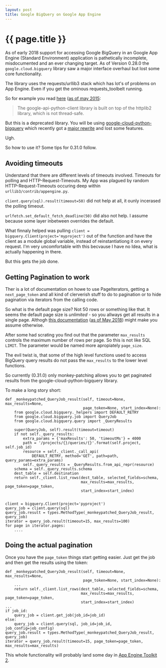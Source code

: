 ```yaml
---
layout: post
title: Google BigQuery on Google App Engine
---
```


{{ page.title }}
================

As of early 2018 support for accessing Google BigQuery in an
Google App Engine (Standard Environment) application is pathetically
incomplete, misdocumented and an ever changing target.
As of Version 0.28.0 the `google.cloud.bigquery` library saw a major
interface overhaul but lost some core functionality.

The library uses the requests/urllib3 stack which has
lot's of problems on App Engine. Even if you get the ominous
requests_toolbelt running.

So for example you read
[here](https://developers.google.com/api-client-library/python/guide/thread_safety)
([as of may 2015](https://archive.li/I4Fod):

> The google-api-python-client library is built on top of the httplib2 library,
which is not thread-safe.

But this is a deprecated library. You will be using
[google-cloud-python-bigquery](https://github.com/GoogleCloudPlatform/google-cloud-python/tree/master/bigquery)
which recently got a
[major rewrite](https://cloud.google.com/bigquery/docs/python-client-migration)
and lost some features.

Ugh.

So how to use it? Some tips for 0.31.0 follow.


Avoiding timeouts
-----------------

Understand that there are different levels of timeouts involved.
Timeouts for polling and HTTP-Request-Timeouts. My App was plagued by random
HTTP-Request-Timeouts occuring deep within `urllib3/contrib/appengine.py`.

`client.query(sql).result(timeout=50)` did not help at all, it ounly incerased
the polling timeout.

`urlfetch.set_default_fetch_deadline(50)` did also not help. I assume because
some layer inbetween overrides the default.

What finnaly helped was pulling `client = bigquery.Client(project='myproject')`
out of the function and have the client as a module global variable, instead
of reinstantiationg it on every request.
I'm very uncomfortable with this becvause I have no Idea, what is actually
happening in there.

But this gets the job done.


Getting Pagination to work
--------------------------

Ther is a lot of documentation on howe to use PageIterators,
getting a `next_page_token` and all kind of clerverish stuff to do
to pagination or to hide pagination via iterators from the calling code.

So what is the default page size? Not 50 rows or something like that. It
seems the default page size is *unlimited* - so you allways get all
results in a single page. Althogh
[this documentation](https://cloud.google.com/bigquery/docs/paging-results)
([as of May 2018](https://archive.li/axqA5)) might make you assume otherwise.

After some had scrating you find out that the parameter `max_results`
controls the maximum number of rows per page. So this is not like
SQL `LIMIT`. The parameter would be named more apropiately `page_size`.

The evil twist is, that some of the high level functions used to access
BigQuery query results do not pass the `max_results` to the lower
level functions.

So currently (0.31.0) only monkey-patching allows you to get paginated
results from the google-cloud-python-bigquery library.

To make a long story short:

	def _monkeypatched_QueryJob_result(self, timeout=None, max_results=None,
	                                   page_token=None, start_index=None):
	    from google.cloud.bigquery._helpers import DEFAULT_RETRY
	    from google.cloud.bigquery.job import QueryJob
	    from google.cloud.bigquery.query import _QueryResults

	    super(QueryJob, self).result(timeout=timeout)
	    if not self._query_results:
	        extra_params = {'maxResults': 50, 'timeoutMs'} = 4000
	        path = '/projects/{}/queries/{}'.format(self.project, self.job_id)
	        resource = self._client._call_api(
	            DEFAULT_RETRY, method='GET', path=path, query_params=extra_params)
	        self._query_results = _QueryResults.from_api_repr(resource)
	    schema = self._query_results.schema
	    dest_table = self.destination
	    return self._client.list_rows(dest_table, selected_fields=schema,
	                                  max_results=max_results, page_token=page_token,
	                                  start_index=start_index)


	client = bigquery.Client(project='pyproject')
    query_job = client.query(sql)
    query_job.result = types.MethodType(_monkeypatched_QueryJob_result, query_job)
    iterator = query_job.result(timeout=15, max_results=100)
    for page in iterator.pages:
    	....


Doing the actual pagination
---------------------------

Once you have the `page_token` things start getting easier. Just get the
job and then get the results using the token:

	def _monkeypatched_QueryJob_result(self, timeout=None, max_results=None,
    	                               page_token=None, start_index=None):
  		...
	    return self._client.list_rows(dest_table, selected_fields=schema,
        	                          max_results=max_results, page_token=page_token,
    	                              start_index=start_index)
	...
    if job_id:
        query_job = client.get_job(job_id=job_id)
    else:
        query_job = client.query(sql, job_id=job_id, job_config=job_config)
    query_job.result = types.MethodType(_monkeypatched_QueryJob_result, query_job)
    iterator = query_job.result(timeout=15, page_token=page_token, max_results=max_results)


This whole functionality will probably land some day in
[App Engine Toolkit 2](https://appengine-toolkit2.readthedocs.io/en/latest/index.html).

